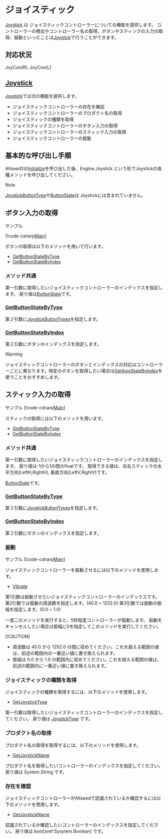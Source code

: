 ﻿# ジョイスティック

[Joystick](xref:Altseed.Joystick) は ジョイスティックコントローラーについての機能を提供します。 コントローラーの検出やコントローラー名の取得、ボタンやスティックの入力の取得、振動といったことは[Joystick](xref:Altseed.Joystick)で行うことができます。

## 対応状況
JoyCon(R),  JoyCon(L)

## [Joystick](xref:Altseed.Joystick)

[Joystick](xref:Altseed.Joystick)では次の機能を提供します。
* ジョイスティックコントローラーの存在を確認
* ジョイスティックコントローラーのプロダクト名の取得
* ジョイスティックの種類を取得
* ジョイスティックコントローラーのボタン入力の取得
* ジョイスティックコントローラーのスティック入力の取得
* ジョイスティックコントローラーの振動

## 基本的な呼び出し手順

Altseed2の[Initialize](xref:Altseed.Engine.Initialize(System.String,System.Int32,System.Int32,Altseed.Configuration))を呼び出した後、Engine.Joystick という形でJoystickの各種メソッドを呼び出してください。
> [!NOTE]
> [JoystickButtonType](xref:Altseed.JoystickButtonType)や[ButtonState](xref:Altseed.ButtonState)は
> Joystickには含まれていません。



## ボタン入力の取得

サンプル

[!code-csharp[Main](../../Src/Samples/Input/Button.cs)]

ボタンの取得は以下のメソッドを用いて行います。
* [GetButtonStateByType](xref:Altseed.Joystick.GetButtonStateByType(System.Int32,Altseed.JoystickButtonTypes))
* [GetButtonStateByIndex](xref:Altseed.Joystick.GetButtonStateByIndex(System.Int32,System.Int32))

### メソッド共通
第一引数に取得したいジョイスティックコントローラーのインデックスを指定します。
戻り値は[ButtonState](xref:Altseed.ButtonState)です。

### [GetButtonStateByType](xref:Altseed.Joystick.GetButtonStateByType(System.Int32,Altseed.JoystickButtonTypes))
第２引数に[JoystickButtonTypes](xref:Altseed.JoystickButtonTypes)を指定します。

### [GetButtonStateByIndex](xref:Altseed.Joystick.GetButtonStateByIndex(System.Int32,System.Int32))
第２引数にボタンのインデックスを指定します。
> [!WARNING]
> ジョイスティックコントローラーのボタンとインデックスの対応はコントローラーごとに異なります。特定のボタンを取得したい場合は[GetAxisStateByIndex](xref:Altseed.Joystick.GetButtonStateByType(System.Int32,Altseed.JoystickButtonTypes))を使うことをおすすめします。



## スティック入力の取得

サンプル
[!code-csharp[Main](../../Src/Samples/Input/Axis.cs)]

スティックの取得には以下のメソッドを用います。
* [GetButtonStateByType](xref:Altseed.Joystick.GetButtonStateByType(System.Int32,System.JoystickAxisType))
* [GetButtonStateByIndex](xref:Altseed.Joystick.GetButtonStateByIndex(System.Int32,System.Int32))

### メソッド共通
第一引数に取得したいジョイスティックコントローラーのインデックスを指定します。
戻り値は-1から1の間のfloatです。
取得できる値は、左右スティックの水平方向(LeftH,RightH), 垂直方向(LeftV,RightV)です。

[ButtonState](xref:Altseed.ButtonState)です。

### [GetButtonStateByType](xref:Altseed.Joystick.GetButtonStateByType(System.Int32,Altseed.JoystickAxisType))
第２引数に[JoystickButtonTypes](xref:Altseed.JoystickAxisType)を指定します。


### [GetButtonStateByIndex](xref:Altseed.Joystick.GetButtonStateByIndex(System.Int32,System.Int32))
第２引数にボタンのインデックスを指定します。



### 振動

サンプル
[!code-csharp[Main](../../Src/Samples/Input/Empty.cs)]

ジョイスティックコントローラーを振動させるには以下のメソッドを使用します。
* [Vibrate](xref:Altseed.Joystick.Vibrate(System.Int32,System.Single,System.Single))

第1引数は振動させたいジョイスティックコントローラーのインデックスです。
第2引数では振動の周波数を指定します。(40.0 ~ 1252.0)
第3引数では振動の振幅を指定します。(0.0 ~ 1.0)

一度このメソッドを実行すると、5秒程度コントローラーが振動します。
振動をキャンセルしたい場合は振幅に0を指定してこのメソッドを実行してください。

[!CAUTION] 
* 周波数は 40.0 から 1252.0 の間に収めてください。これを超える範囲の値は、前述の範囲内の一番近い値に書き換えられます。
* 振幅は 0.0 から 1.0 の範囲内に収めてください。これを超える範囲の値は、前述の範囲内に一番近い値に書き換えられます。




### ジョイスティックの種類を取得

ジョイスティックの種類を取得するには、以下のメソッドを使用します。
* [GetJoystickType](xref:Altseed.Joystick.GetJoystickType(System.Int32))

第一引数は取得したいジョイスティックコントローラーのインデックスを指定してください。
戻り値は [JoystickType](xref:Altseed.JoystickType) です。



### プロダクト名の取得

プロダクト名の取得を取得するには、以下のメソッドを使用します。
* [GetJoystickName](xref:Altseed.Joystick.GetJoystickName(System.Int32))

プロダクト名を取得したいコントローラーのインデックスを指定してください。
戻り値は System.String です。

### 存在を確認

ジョイスティックコントローラーがAltseedで認識されているか確認するには以下のメソッドを使用します。
* [GetJoystickName](xref:Altseed.Joystick.GetJoystickName(System.Int32))

認識されているか確認したいコントローラーのインデックスを指定してください。
戻り値は bool[xref:Sysytem.Boolean] です。